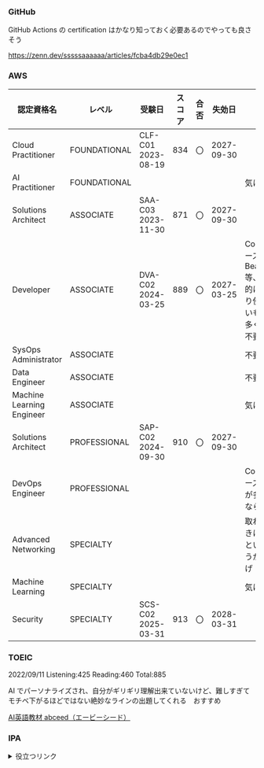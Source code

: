 



### GitHub

GitHub Actions の certification はかなり知っておく必要あるのでやっても良さそう

https://zenn.dev/sssssaaaaaa/articles/fcba4db29e0ec1

### AWS

| 認定資格名                | レベル       | 受験日             | スコア | 合否 | 失効日     | メモ                                                                    |
| ------------------------- | ------------ | ------------------ | ------ | ---- | ---------- | ----------------------------------------------------------------------- |
| Cloud Practitioner        | FOUNDATIONAL | CLF-C01 2023-08-19 | 834    | 〇   | 2027-09-30 |                                                                         |
| AI Practitioner           | FOUNDATIONAL |                    |        |      |            | 気になる                                                                |
| Solutions Architect       | ASSOCIATE    | SAA-C03 2023-11-30 | 871    | 〇   | 2027-09-30 |                                                                         |
| Developer                 | ASSOCIATE    | DVA-C02 2024-03-25 | 889    | 〇   | 2027-03-25 | CodeシリーズやBeanstalk等、個人的にあまり使わないものが多く更新不要そう |
| SysOps Administrator      | ASSOCIATE    |                    |        |      |            | 不要                                                                    |
| Data Engineer             | ASSOCIATE    |                    |        |      |            | 不要                                                                    |
| Machine Learning Engineer | ASSOCIATE    |                    |        |      |            | 気になる                                                                |
| Solutions Architect       | PROFESSIONAL | SAP-C02 2024-09-30 | 910    | 〇   | 2027-09-30 |                                                                         |
| DevOps Engineer           | PROFESSIONAL |                    |        |      |            | Codeシリーズとかが多そうなら不要                                        |
| Advanced Networking       | SPECIALTY    |                    |        |      |            | 取れるときにとっといたほうが良さげ                                      |
| Machine Learning          | SPECIALTY    |                    |        |      |            | 気になる                                                                |
| Security                  | SPECIALTY    | SCS-C02 2025-03-31 | 913    | 〇   | 2028-03-31 |                                                                         |

### TOEIC

2022/09/11 Listening:425 Reading:460 Total:885

AI でパーソナライズされ、自分がギリギリ理解出来ていないけど、難しすぎてモチベ下がるほどではない絶妙なラインの出題してくれる　おすすめ

[AI英語教材 abceed（エービーシード）](https://www.abceed.com/)

### IPA

<details>
<summary>役立つリンク</summary>

##### 開発者向け便利ツール・リソース集

###### 開発支援ツール

- [DevToys](https://devtoys.app/) - 開発者向けの便利なツールやリソースを提供

###### データベース

- [DB Fiddle](https://www.db-fiddle.com/) - オンラインでSQLデータベースのクエリやスキーマをテスト

###### ネットワーク

- [Packet Tracer](https://www.netacad.com/portal/node/488) - パケットトレーサー（アカウント登録必要）

###### ハードウェア・電子工学

- [論理回路シミュレータ](https://lecture.ecc.u-tokyo.ac.jp/johzu/joho/Data/NewLogicSimulator/blank.html)
- [進数変換ツール](https://note.cman.jp/convert/bit/)

###### セキュリティ

- [EasyBuggy](https://github.com/k-tamura/easybuggy/blob/master/README.jp.md) - バグや脆弱性の動作を理解するためにつくられたバグだらけのWebアプリケーション

###### プロジェクト管理

- [Promapedia（プロマペディア）](https://ssaits.jp/promapedia/) - プロジェクト・マネジメントのための辞典

###### 勉強リソース

- [応用情報技術者試験.com](https://www.ap-siken.com/index_te.html#1_2) - 応用情報過去問 分野別午前
- [目指せ！応用情報技術者](https://masassiah.web.fc2.com/contents/20ap/note03.html) - 応用情報の用語解説ページ
</details>
